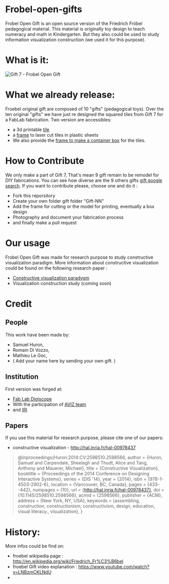 Frobel-open-gifts
=======================

Frobel Open Gift is an open source version of the Friedrich Fröbel pedagogical material.
This material is originally toy design to teach numeracy and math in Kindergarten.
But they also could be used to study information visualization construction (we used it for this purpose). 

# What is it:
![Gift 7 - Frobel Open Gift](http://inria.github.io/frobel-open-gifts/2014-06-14_gift7_fens/media/20140614_002523.jpg)

# What we already release:

Froebel original gift are composed of 10 "gifts" (pedagogical toys). 
Over the ten original "gifts" we have just re designed the squared tiles from Gift 7 for a FabLab fabrication.
Two version are accessibles: 
* a 3d printable [tile](https://github.com/INRIA/frobel-open-gifts/blob/master/tangible-square-printable-model.stl)
* a [frame](https://github.com/INRIA/frobel-open-gifts/blob/master/Gift-7/romain_trame_tokens.cdr) to laser cut tiles in plastic sheets
* We also provide the [frame to make a container box](https://github.com/INRIA/frobel-open-gifts/blob/master/Gift-7/Backup_of_romain_boite_tokens_4-sam.cdr) for the tiles.

# How to Contribute 
We only make a part of Gift 7, That's mean 9 gift remain to be remodel for DIY fabrications. 
You can see how diverse are the 9 others gifts [gift google search](https://www.google.com/search?q=gift+froebel&espv=2&source=lnms&tbm=isch&sa=X&ei=ibqlU53CC4fJ8wHBnYDACA&ved=0CAYQ_AUoAQ&biw=1311&bih=956). If you want to contribute please, choose one and do it : 

* Fork this reporsitory 
* Create your own folder gift folder "Gift-NN"
* Add the frame for cutting or the model for printing, eventually a box design 
* Photography and document your fabrication process 
* and finally make a pull request 

# Our usage 
Frobel Open Gift was made for research purpose to study constructive visualization paradigm. 
More information about constructive visualization could be found on the following research paper : 
* [Constructive visualization paradygm](http://hal.inria.fr/hal-00978437)
* Visualization construction study (coming soon)


# Credit 

## People
This work have been made by:
* Samuel Huron, 
* Romain Di Vozzo, 
* Mathieu Le Goc, 
* ( Add your name here by sending your own gift. )

## Institution 
First version was forged at: 
* [Fab Lab Digiscope](http://fablabdigiscope.wordpress.com)
* With the participation of [AVIZ team](http://www.aviz.fr)
* and [IRI](http://www.iri.centrepompidou.fr)

## Papers
If you use this material for research purpose, please cite one of our papers: 

* constructive visualization - http://hal.inria.fr/hal-00978437

> @inproceedings{Huron:2014:CV:2598510.2598566,
>  author = {Huron, Samuel and Carpendale, Sheelagh and Thudt, Alice and Tang, Anthony and Mauerer, Michael},
>  title = {Constructive Visualization},
>  booktitle = {Proceedings of the 2014 Conference on Designing Interactive Systems},
>  series = {DIS '14},
>  year = {2014},
>  isbn = {978-1-4503-2902-6},
>  location = {Vancouver, BC, Canada},
>  pages = {433--442},
>  numpages = {10},
>  url = {http://hal.inria.fr/hal-00978437},
>  doi = {10.1145/2598510.2598566},
>  acmid = {2598566},
>  publisher = {ACM},
>  address = {New York, NY, USA},
>  keywords = {assembling, construction, constructionism, constructivism, design, education, visual literacy., visualization},
> } 


# History:
More infos could be find on: 
* froebel wikipedia page : http://en.wikipedia.org/wiki/Friedrich_Fr%C3%B6bel
* froebel Gift video explanation : https://www.youtube.com/watch?v=LNBzmCKLNdU
* 
